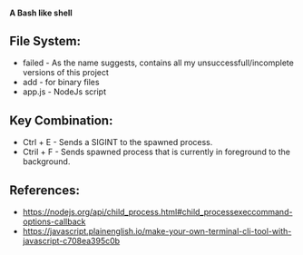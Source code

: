 #### A Bash like shell

## File System:
* failed - As the name suggests, contains all my unsuccessfull/incomplete versions of this project
* add - for binary files
* app.js - NodeJs script

## Key Combination:
* Ctrl + E - Sends a SIGINT to the spawned process.
* Ctril + F - Sends spawned process that is currently in foreground to the background. 

## References:
* https://nodejs.org/api/child_process.html#child_processexeccommand-options-callback
* https://javascript.plainenglish.io/make-your-own-terminal-cli-tool-with-javascript-c708ea395c0b

